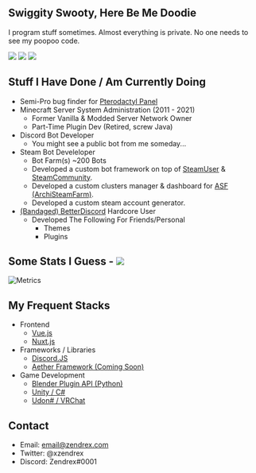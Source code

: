 ## Swiggity Swooty, Here Be Me Doodie
I program stuff sometimes. Almost everything is private. No one needs to see my poopoo code.

![](https://forthebadge.com/images/badges/0-percent-optimized.svg) ![](https://forthebadge.com/images/badges/reading-6th-grade-level.svg) ![](https://forthebadge.com/images/badges/ctrl-c-ctrl-v.svg)

## Stuff I Have Done / Am Currently Doing
* Semi-Pro bug finder for [Pterodactyl Panel](https://github.com/pterodactyl/panel)
* Minecraft Server System Administration (2011 - 2021)
  * Former Vanilla & Modded Server Network Owner
  * Part-Time Plugin Dev (Retired, screw Java)
* Discord Bot Developer
  * You might see a public bot from me someday...
* Steam Bot Develeloper
  * Bot Farm(s) ~200 Bots
  * Developed a custom bot framework on top of [SteamUser](https://github.com/DoctorMcKay/node-steam-user) & [SteamCommunity](https://github.com/DoctorMcKay/node-steamcommunity).
  * Developed a custom clusters manager & dashboard for [ASF (ArchiSteamFarm)](https://github.com/JustArchiNET/ArchiSteamFarm).
  * Developed a custom steam account generator.
* [(Bandaged) BetterDiscord](https://github.com/rauenzi/BetterDiscordApp) Hardcore User
  * Developed The Following For Friends/Personal
    * Themes
    * Plugins

## Some Stats I Guess - ![](https://komarev.com/ghpvc/?username=zendrex&label=PROFILE+VIEWS&style=flat-square)
![Metrics](https://metrics.lecoq.io/Zendrex?template=classic&base.activity=0&base.community=0&base.metadata=0&languages=1&lines=1&achievements=1&languages.limit=8&languages.sections=most-used&languages.colors=github&languages.threshold=0%25&languages.indepth=false&languages.analysis.timeout=15&languages.categories=markup%2C%20programming&languages.recent.categories=markup%2C%20programming&languages.recent.load=300&languages.recent.days=14&achievements.threshold=C&achievements.secrets=true&achievements.display=compact&achievements.limit=0&config.timezone=America%2FLos_Angeles)

## My Frequent Stacks
* Frontend
  * [Vue.js](https://github.com/vuejs/vue)
  * [Nuxt.js](https://github.com/nuxt/nuxtjs.org)
* Frameworks / Libraries
  * [Discord.JS](https://github.com/discordjs/discord.js/)
  * [Aether Framework (Coming Soon)](https://github.com/aether-development)
* Game Development
  * [Blender Plugin API (Python)](https://www.blender.org/)
  * [Unity / C#](https://unity.com/)
  * [Udon# / VRChat](https://github.com/vrchat-community/UdonSharp)

## Contact
* Email: email@zendrex.com
* Twitter: @xzendrex
* Discord: Zendrex#0001
